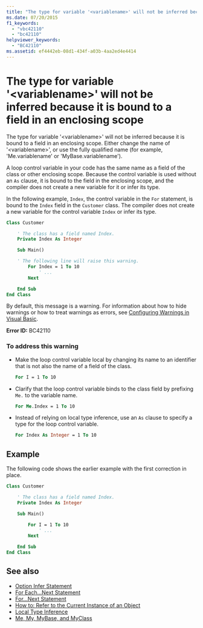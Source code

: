 ```yaml
---
title: "The type for variable '<variablename>' will not be inferred because it is bound to a field in an enclosing scope"
ms.date: 07/20/2015
f1_keywords:
  - "vbc42110"
  - "bc42110"
helpviewer_keywords:
  - "BC42110"
ms.assetid: ef4442eb-08d1-434f-a03b-4aa2ed4e4414
---
```

# The type for variable '\<variablename>' will not be inferred because it is bound to a field in an enclosing scope

The type for variable '\<variablename>' will not be inferred because it is bound to a field in an enclosing scope. Either change the name of '\<variablename>', or use the fully qualified name (for example, 'Me.variablename' or 'MyBase.variablename').

A loop control variable in your code has the same name as a field of the class or other enclosing scope. Because the control variable is used without an `As` clause, it is bound to the field in the enclosing scope, and the compiler does not create a new variable for it or infer its type.

In the following example, `Index`, the control variable in the `For` statement, is bound to the `Index` field in the `Customer` class. The compiler does not create a new variable for the control variable `Index` or infer its type.

```vb
Class Customer

    ' The class has a field named Index.
    Private Index As Integer

    Sub Main()

    ' The following line will raise this warning.
        For Index = 1 To 10
            ' ...
        Next

    End Sub
End Class
```

By default, this message is a warning. For information about how to hide warnings or how to treat warnings as errors, see [Configuring Warnings in Visual Basic](/visualstudio/ide/configuring-warnings-in-visual-basic).

**Error ID:** BC42110

### To address this warning

- Make the loop control variable local by changing its name to an identifier that is not also the name of a field of the class.

  ```vb
  For I = 1 To 10
  ```

- Clarify that the loop control variable binds to the class field by prefixing `Me.` to the variable name.

  ```vb
  For Me.Index = 1 To 10
  ```

- Instead of relying on local type inference, use an `As` clause to specify a type for the loop control variable.

  ```vb
  For Index As Integer = 1 To 10
  ```

## Example
 The following code shows the earlier example with the first correction in place.

```vb
Class Customer

    ' The class has a field named Index.
    Private Index As Integer

    Sub Main()

        For I = 1 To 10
            ' ...
        Next

    End Sub
End Class
```

## See also

- [Option Infer Statement](../statements/option-infer-statement.md)
- [For Each...Next Statement](../statements/for-each-next-statement.md)
- [For...Next Statement](../statements/for-next-statement.md)
- [How to: Refer to the Current Instance of an Object](../../programming-guide/language-features/variables/how-to-refer-to-the-current-instance-of-an-object.md)
- [Local Type Inference](../../programming-guide/language-features/variables/local-type-inference.md)
- [Me, My, MyBase, and MyClass](../../programming-guide/program-structure/me-my-mybase-and-myclass.md)
